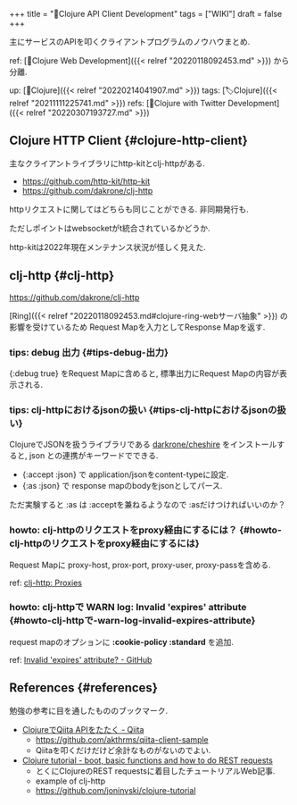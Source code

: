 +++
title = "📝Clojure API Client Development"
tags = ["WIKI"]
draft = false
+++

主にサービスのAPIを叩くクライアントプログラムのノウハウまとめ.

ref: [📝Clojure Web Development]({{< relref "20220118092453.md" >}}) から分離.

up: [📂Clojure]({{< relref "20220214041907.md" >}}) tags: [🏷Clojure]({{< relref "20211111225741.md" >}}) refs: [📝Clojure with Twitter Development]({{< relref "20220307193727.md" >}})


## Clojure HTTP Client {#clojure-http-client}

主なクライアントライブラリにhttp-kitとclj-httpがある.

-   <https://github.com/http-kit/http-kit>
-   <https://github.com/dakrone/clj-http>

httpリクエストに関してはどちらも同じことができる. 非同期発行も.

ただしポイントはwebsocketがt統合されているかどうか.

http-kitは2022年現在メンテナンス状況が怪しく見えた.


## clj-http {#clj-http}

<https://github.com/dakrone/clj-http>

[Ring]({{< relref "20220118092453.md#clojure-ring-webサーバ抽象" >}}) の影響を受けているため Request Mapを入力としてResponse Mapを返す.


### tips: debug 出力 {#tips-debug-出力}

{:debug true} をRequest Mapに含めると, 標準出力にRequest Mapの内容が表示される.


### tips: clj-httpにおけるjsonの扱い {#tips-clj-httpにおけるjsonの扱い}

ClojureでJSONを扱うライブラリである [darkrone/cheshire](https://github.com/dakrone/cheshire) をインストールすると, json
との連携がキーワードでできる.

-   {:accept :json} で application/jsonをcontent-typeに設定.
-   {:as :json} で response mapのbodyをjsonとしてパース.

ただ実験すると :as は :acceptを兼ねるようなので :asだけつければいいのか？


### howto: clj-httpのリクエストをproxy経由にするには？ {#howto-clj-httpのリクエストをproxy経由にするには}

Request Mapに proxy-host, prox-port, proxy-user, proxy-passを含める.

ref: [clj-http: Proxies](https://github.com/dakrone/clj-http#proxies)


### howto: clj-httpで WARN log: Invalid 'expires' attribute {#howto-clj-httpで-warn-log-invalid-expires-attribute}

request mapのオプションに **:cookie-policy :standard** を追加.

ref: [Invalid 'expires' attribute? - GitHub](https://github.com/dakrone/clj-http/issues/325)


## References {#references}

勉強の参考に目を通したもののブックマーク.

-   [ClojureでQiita APIをたたく - Qiita](https://qiita.com/akthrms/items/42af315089229800aefa)
    -   <https://github.com/akthrms/qiita-client-sample>
    -   Qiitaを叩くだけだけど余計なものがないのでよい.
-   [Clojure tutorial - boot, basic functions and how to do REST requests](https://joaoptrindade.com/clojure-tutorial-part-1-http-requests)
    -   とくにClojureのREST requestsに着目したチュートリアルWeb記事.
    -   example of clj-http
    -   <https://github.com/joninvski/clojure-tutorial>
